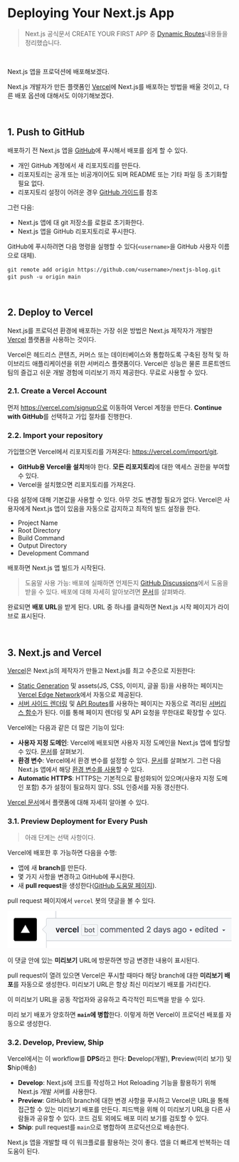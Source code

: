 # Deploying Your Next.js App

> Next.js 공식문서 CREATE YOUR FIRST APP 중 [Dynamic Routes](https://nextjs.org/learn/basics/dynamic-routes)내용들을 정리했습니다.

<br />

Next.js 앱을 프로덕션에 배포해보겠다.

Next.js 개발자가 만든 플랫폼인 [Vercel](https://vercel.com/?utm_source=next-site&utm_medium=learnpages&utm_campaign=next-website)에 Next.js를 배포하는 방법을 배울 것이고, 다른 배포 옵션에 대해서도 이야기해보겠다.

<br />

## 1. Push to GitHub

배포하기 전 Next.js 앱을 [GitHub](https://github.com/vercel/next.js)에 푸시해서 배포를 쉽게 할 수 있다.

- 개인 GitHub 계정에서 새 리포지토리를 만든다.
- 리포지토리는 공개 또는 비공개이어도 되며 README 또는 기타 파일 등 초기화할 필요 없다.
- 리포지토리 설정이 어려운 경우 [GitHub 가이드](https://help.github.com/en/github/getting-started-with-github/create-a-repo)를 참조

그런 다음:

- Next.js 앱에 대 git 저장소를 로컬로 초기화한다.
- Next.js 앱을 GitHub 리포지토리로 푸시한다.

GitHub에 푸시하려면 다음 명령을 실행할 수 있다(`<username>`을 GitHub 사용자 이름으로 대체).

```console
git remote add origin https://github.com/<username>/nextjs-blog.git
git push -u origin main
```

<br />

## 2. Deploy to Vercel

Next.js를 프로덕션 환경에 배포하는 가장 쉬운 방법은 Next.js 제작자가 개발한 [Vercel](https://vercel.com/dashboard?utm_source=next-site&utm_medium=learnpages&utm_campaign=next-website) 플랫폼을 사용하는 것이다.

Vercel은 헤드리스 콘텐츠, 커머스 또는 데이터베이스와 통합하도록 구축된 정적 및 하이브리드 애플리케이션을 위한 서버리스 플랫폼이다. Vercel은 성능은 물론 프론트엔드 팀의 즐겁고 쉬운 개발 경험에 미리보기 까지 제공한다. 무료로 사용할 수 있다.

### 2.1. Create a Vercel Account

먼저 https://vercel.com/signup으로 이동하여 Vercel 계정을 만든다. **Continue with GitHub**를 선택하고 가입 절차를 진행한다.

### 2.2. Import your repository

가입했으면 Vercel에서 리포지토리를 가져온다: https://vercel.com/import/git.

- **GitHub용 Vercel을 설치**해야 한다. **모든 리포지토리**에 대한 액세스 권한을 부여할 수 있다.
- Vercel을 설치했으면 리포지토리를 가져온다.

다음 설정에 대해 기본값을 사용할 수 있다. 아무 것도 변경할 필요가 없다. Vercel은 사용자에게 Next.js 앱이 있음을 자동으로 감지하고 최적의 빌드 설정을 한다.

- Project Name
- Root Directory
- Build Command
- Output Directory
- Development Command

배포하면 Next.js 앱 빌드가 시작된다.

> 도움말 사용 가능: 배포에 실패하면 언제든지 [GitHub Discussions](https://github.com/vercel/next.js/discussions)에서 도움을 받을 수 있다. 배포에 대해 자세히 알아보려면 [문서](https://nextjs.org/docs/deployment)를 살펴봐라.

완료되면 **배포 URL**을 받게 된다. URL 중 하나를 클릭하면 Next.js 시작 페이지가 라이브로 표시된다.

<br />

## 3. Next.js and Vercel

[Vercel](https://vercel.com/dashboard?utm_source=next-site&utm_medium=learnpages&utm_campaign=next-website)은 Next.js의 제작자가 만들고 Next.js를 최고 수준으로 지원한다:

- [Static Generation](https://nextjs.org/docs/basic-features/pages#static-generation-recommended) 및 assets(JS, CSS, 이미지, 글꼴 등)을 사용하는 페이지는 [Vercel Edge Network](https://vercel.com/docs/concepts/edge-network/overview)에서 자동으로 제공된다.
- [서버 사이드 렌더링](https://nextjs.org/docs/basic-features/pages#server-side-rendering) 및 [API Routes](https://nextjs.org/docs/api-routes/introduction)를 사용하는 페이지는 자동으로 격리된 [서버리스 함수](https://vercel.com/docs/concepts/functions/serverless-functions?utm_source=next-site&utm_medium=learnpages&utm_campaign=next-website)가 ​된다. 이를 통해 페이지 렌더링 및 API 요청을 무한대로 확장할 수 있다.

Vercel에는 다음과 같은 더 많은 기능이 있다:

- **사용자 지정 도메인**: Vercel에 배포되면 사용자 지정 도메인을 Next.js 앱에 할당할 수 있다. [문서](https://vercel.com/docs/concepts/projects/domains?utm_source=next-site&utm_medium=learnpages&utm_campaign=next-website)를 살펴보기.
- **환경 변수**: Vercel에서 환경 변수를 설정할 수 있다. [문서](https://vercel.com/docs/concepts/deployments/configure-a-build#environment-variables?utm_source=next-site&utm_medium=learnpages&utm_campaign=next-website)를 살펴보기. 그런 다음 Next.js 앱에서 해당 [환경 변수를 사용](https://nextjs.org/docs/basic-features/environment-variables#loading-environment-variables)할 수 있다.
- **Automatic HTTPS**: HTTPS는 기본적으로 활성화되어 있으며(사용자 지정 도메인 포함) 추가 설정이 필요하지 않다. SSL 인증서를 자동 갱신한다.

[Vercel 문서](https://vercel.com/docs?utm_source=next-site&utm_medium=learnpages&utm_campaign=next-website)에서 플랫폼에 대해 자세히 알아볼 수 있다.

### 3.1. Preview Deployment for Every Push

> 아래 단계는 선택 사항이다.

Vercel에 배포한 후 가능하면 다음을 수행:

- 앱에 새 **branch**를 만든다.
- 몇 가지 사항을 변경하고 GitHub에 푸시한다.
- 새 **pull request**을 생성한다([GitHub 도움말 페이지](https://docs.github.com/en/pull-requests/collaborating-with-pull-requests/proposing-changes-to-your-work-with-pull-requests/creating-a-pull-request)).

pull request 페이지에서 `vercel` 봇의 댓글을 볼 수 있다.

![vercel-bot](./images/vercel-bot.png)

이 댓글 안에 있는 **미리보기** URL에 방문하면 방금 변경한 내용이 표시된다.

pull request이 열려 있으면 Vercel은 푸시할 때마다 해당 branch에 대한 **미리보기 배포**를 자동으로 생성한다. 미리보기 URL은 항상 최신 미리보기 배포를 가리킨다.

이 미리보기 URL을 공동 작업자와 공유하고 즉각적인 피드백을 받을 수 있다.

미리 보기 배포가 양호하면 **`main`에 병합**한다. 이렇게 하면 Vercel이 프로덕션 배포를 자동으로 생성한다.

### 3.2. Develop, Preview, Ship

Vercel에서는 이 workflow를 **DPS**라고 한다: **D**evelop(개발), **P**review(미리 보기) 및 **S**hip(배송)

- **Develop**: Next.js에 코드를 작성하고 Hot Reloading 기능을 활용하기 위해 Next.js 개발 서버를 사용한다.
- **Preview**: GitHub의 branch에 대한 변경 사항을 푸시하고 Vercel은 URL을 통해 접근할 수 있는 미리보기 배포를 만든다. 피드백을 위해 이 미리보기 URL을 다른 사람들과 공유할 수 있다. 코드 검토 외에도 배포 미리 보기를 검토할 수 있다.
- **Ship**: pull request를 `main`으로 병합하여 프로덕션으로 배송한다.

Next.js 앱을 개발할 때 이 워크플로를 활용하는 것이 좋다. 앱을 더 빠르게 반복하는 데 도움이 된다.
